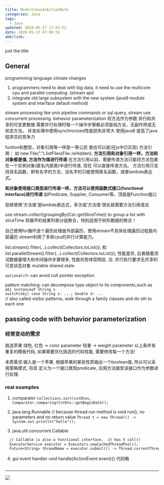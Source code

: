 ```yaml
---
title: ModernJavaInActionNote
categories: Java
tags:
  - Java
updated: 2020-05-27 17:55:52
date: 2020-05-13 07:08:24
abbrlink:
---
```

just the title
<!-- more -->

## General
programming language climate changes
1. programmers need to deal with big data, it need to use the multicore cpu and parallel 
computing.  (stream api)
2. integrate old large subsystem with the new system (java9 module system and interface 
default method)

stream processing
   like unix pipeline commands or sql query, stream use concurrent processing. 
behavior parameterization
   将方法作为参数 
并行和共享的可变更数据
   需要并行处理时每一个操作步骤都必须是纯方法，无副作用或无状态方法。
   并发处理中使用synchronized性能损失非常大
使用java8 提高了java 程序员的竞争力

funtion和整型，对象引用等一样是一等公民 类也可以是(在js中已实现)
方法引用： 如 new File(".").listFiles(File::isHidden);
**方法引用和对象引用一样，方法和对象都是值, 方法作为值进行传递**
    在方法引用以前，需要传递方法只能将方法包裹在一个实例对象(匿名内部类)中进行传递, 现在
    可以直接传递方法。
方法引用只支持具名函数，即有名字的方法，没名字的只能使用匿名函数，或者lambda表达式。

**和对象使用接口类型进行传递一样，方法可以使用函数式接口(functional interface)进行传递**
如Predicate, Supplier, Consumer等，顶层是Function接口

低频使用'方法值'是lambda表达式，多次或'方法值'很长就需要方法引用语法

use stream.collect(groupingBy(Cst::getSliceTime)) to group a list with sliceTime
将展开的结果列表分组聚合，特别适用于树形数据的聚合！

自己使用for循环逐个遍历处理是外部遍历，使用stream不具体处理遍历过程是内部遍历
stream利用了多核cpu的并行计算能力。

list.stream().filter(...).collect(Collectors.toList());
和
list.parallelStream().filter(...).collect(Collectors.toList());
性能差异, 后者随着测试数据量增大和中间操作步骤增多, 性能优势体现明显.
注: 并行执行要求无共享的可变状态对象 mutable shared state

`optional<T>` can avoid null pointer exception

pattern matching:  can decompose type object to its components,such as 
`obj instanceof String s`  
`switch(obj) case String s: ...; Double d: ...`  
    // also called visitor patterns, walk through a family classes and do sth to each one

## passing code with behavior parameterization
### 经常变动的需求
挑选苹果 
  绿色, 红色 -> color parameter
  轻重   -> weight parameter
 以上条件有重复的模板代码, 如果需要优化挑选的代码性能, 需要修改每一个方法!
 
 本质需求:输入是一个苹果, 根据苹果的某些性质输出一个boolean值, 所以可以采用策略模式, 将其
 定义为一个接口类型predicate, 应用方法接受该接口作为参数进行处理.
### real examples
1. comparator
  `Collections.sort(cstDtos, Comparator.comparing(CstDto::getBeginDate));`

2. java.lang.Runnable
   // because thread.run method is void run(), no parameters and no return value
  `Thread t = new Thread(() -> System.out.println("hello"));` 

3. java.util.concurrent.Callable
```txt
  // Callable is also a functional interface,  it has V call()
  ExecutorService executor = Executors.newCachedThreadPool();
  Future<String> threadName = executor.submit(() -> Thread.currentThread.getName());
```

4. gui event handler 
void handle(ActionEvent event){}
代码略








##
<hr />
<img src="http://wutaotaospace.oss-cn-beijing.aliyuncs.com/image/20200513_1.jpg" class="full-image" />
